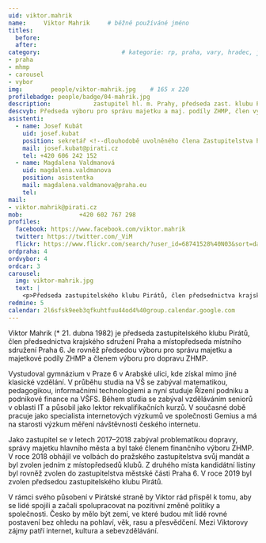 ```yaml
---
uid: viktor.mahrik
name:     Viktor Mahrik  	# běžně používáné jméno
titles:
  before: 
  after:
category:                       # kategorie: rp, praha, vary, hradec, jmk, senat
- praha
- mhmp
- carousel
- vybor
img: 		people/viktor-mahrik.jpg    # 165 x 220
profilebadge: people/badge/04-mahrik.jpg
description: 			zastupitel hl. m. Prahy, předseda zast. klubu Pirátů<br/> zastupitel s gescí majetek a městské společnosti       	        			# kratký popis, max 160 znaků
descvyb: Předseda výboru pro správu majetku a maj. podíly ZHMP, člen výboru pro dopravu
asistenti:
  - name: Josef Kubát
    uid: josef.kubat
    position: sekretář <!--dlouhodobě uvolněného člena Zastupitelstva hl. m. Prahy Viktora Mahrika-->
    mail: josef.kubat@pirati.cz
    tel: +420 606 242 152
  - name: Magdalena Valdmanová
    uid: magdalena.valdmanova
    position: asistentka
    mail: magdalena.valdmanova@praha.eu
    tel: 
mail:
- viktor.mahrik@pirati.cz
mob: 				+420 602 767 298
profiles:
  facebook: https://www.facebook.com/viktor.mahrik
  twitter: https://twitter.com/_ViM
  flickr: https://www.flickr.com/search/?user_id=68741528%40N03&sort=date-taken-desc&text=viktor%20mahrik&view_all=1
ordpraha: 4
ordvybor: 4
ordcar: 3
carousel:
  img: viktor-mahrik.jpg
  text: |
    <p>Předseda zastupitelského klubu Pirátů, člen předsednictva krajského sdružení Pirátů v Praze. </p>
redmine: 5
calendar: 2l6sfsk9eeb3qfkuhtfuu44od4%40group.calendar.google.com
---
```


Viktor Mahrik (* 21. dubna 1982) je předseda zastupitelského klubu Pirátů, člen předsednictva krajského sdružení Praha a místopředseda místního sdružení Praha 6. Je rovněž předsedou výboru pro správu majetku a majetkové podíly ZHMP a členem výboru pro dopravu ZHMP.

Vystudoval gymnázium v Praze 6 v Arabské ulici, kde získal mimo jiné klasické vzdělání. V průběhu studia na VŠ se zabýval matematikou, pedagogikou, informačními technologiemi a nyní studuje Řízení podniku a podnikové finance na VŠFS. Během studia se zabýval vzděláváním seniorů v oblasti IT a působil jako lektor rekvalifikačních kurzů. V současné době pracuje jako specialista internetových výzkumů ve společnosti Gemius a má na starosti výzkum měření návštěvnosti českého internetu.

Jako zastupitel se v letech 2017–2018 zabýval problematikou dopravy, správy majetku hlavního města a byl také členem finančního výboru ZHMP. V roce 2018 obhájil ve volbách do pražského zastupitelstva svůj mandát a byl zvolen jedním z místopředsedů klubů. Z druhého místa kandidátní listiny byl rovněž zvolen do zastupitelstva městské části Praha 6. V roce 2019 byl zvolen předsedou zastupitelského klubu Pirátů.

V rámci svého působení v Pirátské straně by Viktor rád přispěl k tomu, aby se lidé spojili a začali spolupracovat na pozitivní změně politiky a společnosti. Česko by mělo být zemí, ve které budou mít lidé rovné postavení bez ohledu na pohlaví, věk, rasu a přesvědčení. Mezi Viktorovy zájmy patří internet, kultura a sebevzdělávání.
